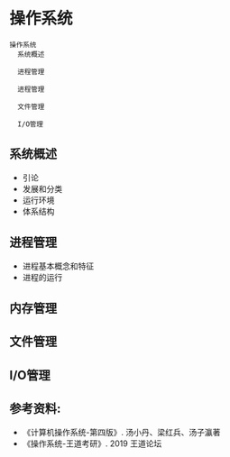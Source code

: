 # 操作系统



```mindmap
操作系统
  系统概述
  
  进程管理
  
  进程管理
  
  文件管理
  
  I/O管理
```

## 系统概述

- 引论
- 发展和分类
- 运行环境
- 体系结构

## 进程管理

- 进程基本概念和特征
- 进程的运行

## 内存管理

## 文件管理

## I/O管理

##  参考资料:

- 《计算机操作系统-第四版》. 汤小丹、梁红兵、汤子瀛著 
- 《操作系统-王道考研》. 2019 王道论坛
